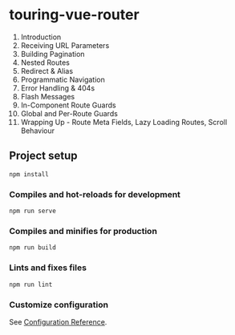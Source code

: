 # touring-vue-router

1. Introduction
2. Receiving URL Parameters
3. Building Pagination
4. Nested Routes
5. Redirect & Alias
6. Programmatic Navigation
7. Error Handling & 404s
8. Flash Messages
9. In-Component Route Guards
10. Global and Per-Route Guards
11. Wrapping Up - Route Meta Fields, Lazy Loading Routes, Scroll Behaviour

## Project setup

```
npm install
```

### Compiles and hot-reloads for development

```
npm run serve
```

### Compiles and minifies for production

```
npm run build
```

### Lints and fixes files

```
npm run lint
```

### Customize configuration

See [Configuration Reference](https://cli.vuejs.org/config/).
